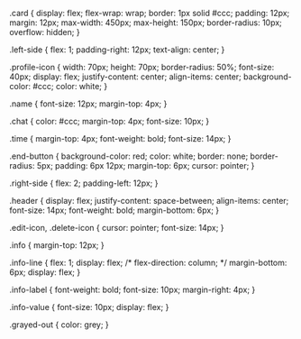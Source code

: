 .card {
  display: flex;
  flex-wrap: wrap;
  border: 1px solid #ccc;
  padding: 12px;
  margin: 12px;
  max-width: 450px;
  max-height: 150px;
  border-radius: 10px;
  overflow: hidden;
}

.left-side {
  flex: 1;
  padding-right: 12px;
  text-align: center;
}

.profile-icon {
  width: 70px;
  height: 70px;
  border-radius: 50%;
  font-size: 40px;
  display: flex;
  justify-content: center;
  align-items: center;
  background-color: #ccc;
  color: white;
}

.name {
  font-size: 12px;
  margin-top: 4px;
}

.chat {
  color: #ccc;
  margin-top: 4px;
  font-size: 10px;
}

.time {
  margin-top: 4px;
  font-weight: bold;
  font-size: 14px;
}

.end-button {
  background-color: red;
  color: white;
  border: none;
  border-radius: 5px;
  padding: 6px 12px;
  margin-top: 6px;
  cursor: pointer;
}

.right-side {
  flex: 2;
  padding-left: 12px;
}

.header {
  display: flex;
  justify-content: space-between;
  align-items: center;
  font-size: 14px;
  font-weight: bold;
  margin-bottom: 6px;
}

.edit-icon,
.delete-icon {
  cursor: pointer;
  font-size: 14px;
}

.info {
  margin-top: 12px;
}

.info-line {
  flex: 1;
  display: flex;
  /* flex-direction: column; */
  margin-bottom: 6px;
  display: flex;
}

.info-label {
  font-weight: bold;
  font-size: 10px;
  margin-right: 4px;
}

.info-value {
  font-size: 10px;
  display: flex;
}

.grayed-out {
  color: grey;
}
